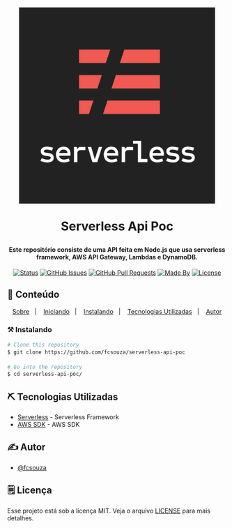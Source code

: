 <h1 align="center">
    <img alt="fabricio" title="#Fabricio" src=".github/logo.png" width="450px" />
    <p>Serverless Api Poc</p>
</h1>

<h4 align="center"> 
	Este repositório consiste de uma API feita em Node.js que usa serverless framework, AWS API Gateway, Lambdas e DynamoDB.
</h4>

<div align="center">

[![Status](https://img.shields.io/badge/status-active-success.svg)]()
[![GitHub Issues](https://img.shields.io/github/languages/count/fcsouza/serverless-api-poc)]()
[![GitHub Pull Requests](https://img.shields.io/github/last-commit/fcsouza/serverless-api-poc)]()
[![Made By](https://img.shields.io/badge/Made%20By-Fabricio%20Cavalcante-brightgreen)]()
[![License](https://img.shields.io/badge/license-MIT-blue.svg)](/LICENSE)

</div>

## 📝 Conteúdo
<p align="center">
<a href="#fabricio">Sobre</a>&nbsp;&nbsp;&nbsp;|&nbsp;&nbsp;&nbsp;
<a href="#getting_started">Iniciando</a>&nbsp;&nbsp;&nbsp;|&nbsp;&nbsp;&nbsp;
<a href="#installing">Instalando</a>&nbsp;&nbsp;&nbsp;|&nbsp;&nbsp;&nbsp;
<a href="#built_using">Tecnologias Utilizadas</a>&nbsp;&nbsp;&nbsp;|&nbsp;&nbsp;&nbsp;
<a href="#authors">Autor</a>
</p>

### ⚒ Instalando <a name = "installing"></a>
```bash
# Clone this repository
$ git clone https://github.com/fcsouza/serverless-api-poc

# Go into the repository
$ cd serverless-api-poc/

```

## ⛏️ Tecnologias Utilizadas <a name = "built_using"></a>
- [Serverless](https://www.serverless.com/) - Serverless Framework
- [AWS SDK](https://www.npmjs.com/package/aws-sdk) - AWS SDK

## ✍️ Autor <a name = "authors"></a>

- [@fcsouza](https://github.com/fcsouza)

## 🗒 Licença

Esse projeto está sob a licença MIT. Veja o arquivo [LICENSE](LICENSE.md) para mais detalhes.

